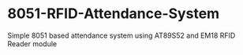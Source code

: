 # 8051-RFID-Attendance-System
 Simple 8051 based attendance system using AT89S52 and EM18 RFID Reader module
